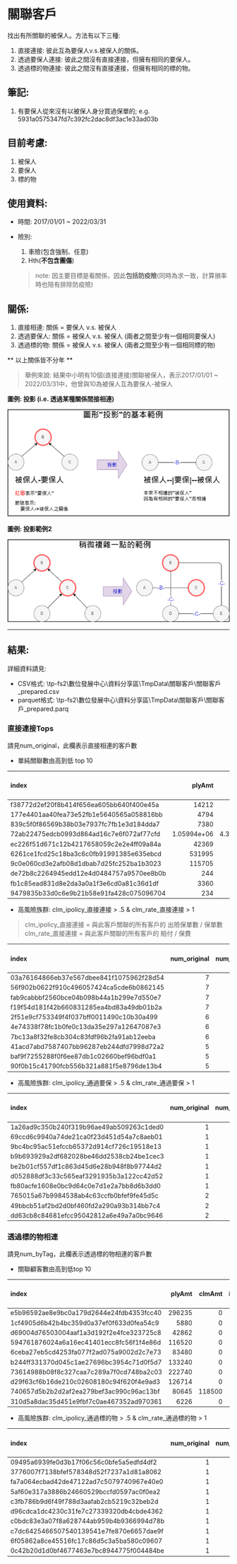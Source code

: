 # 關聯客戶

找出有所關聯的被保人。方法有以下三種:
1. 直接連接: 彼此互為要保人v.s.被保人的關係。
2. 透過要保人連接: 彼此之間沒有直接連接，但擁有相同的要保人。
3. 透過標的物連接: 彼此之間沒有直接連接，但擁有相同的標的物。

## 筆記:
1. 有要保人從來沒有以被保人身分買過保單的; e.g. 5931a0575347fd7c392fc2dac8df3ac1e33ad03b

## 目前考慮:

1. 被保人
2. 要保人
3. 標的物

## 使用資料:

* 時間:
	2017/01/01 ~ 2022/03/31

* 險別:
	1. 車險(包含強制、任意)
	2. Hth(**不包含團傷**) 
	> note: 因主要目標是看關係，因此**包括防疫險**(同時為求一致，計算損率時也陪有排除防疫險)

## 關係:

1. 直接相連: 關係 = 要保人 v.s. 被保人
2. 透過要保人: 關係 = 被保人 v.s. 被保人 (兩者之間至少有一個相同要保人)
3. 透過標的物: 關係 = 被保人 v.s. 被保人 (兩者之間至少有一個相同標的物)

** 以上關係皆不分年 **
> 舉例來說: 結果中小明有10個(直接連接)關聯被保人，表示2017/01/01 ~ 2022/03/31中，他曾與10為被保人互為要保人-被保人


**圖例: 投影 (i.e. 透過某種關係間接相連)**

![alt network_intro](./img/說明/投影圖說明.drawio.png)


**圖例: 投影範例2**

![alt network_intro](./img/說明/投影圖說明2.drawio.png)


---

## 結果:

詳細資料請見: 

- CSV格式: \\tp-fs2\數位發展中心\資料分享區\TmpData\關聯客戶\關聯客戶_prepared.csv
- parquet格式: \\tp-fs2\數位發展中心\資料分享區\TmpData\關聯客戶\關聯客戶_prepared.parq


### 直接連接Tops

請見num_original，此欄表示直接相連的客戶數

- 單純關聯數由高到低 top 10


| index                                    |           plyAmt |           clmAmt |   ipolicy |   clmed_iply |   num_original |   num_byAppl |   num_byTag |   clm_rate |   clm_ratio |   plyAmt_直接連接 |   clmAmt_直接連接 |   ipolicy_直接連接 |   clmed_iply_直接連接 |   clm_rate_直接連接 |   clm_ratio_直接連接 |   plyAmt_通過標的物 |   clmAmt_通過標的物 |   ipolicy_通過標的物 |   clmed_iply_通過標的物 |   clm_rate_通過標的物 |   clm_ratio_通過標的物 |   plyAmt_通過要保 |   clmAmt_通過要保 |   ipolicy_通過要保 |   clmed_iply_通過要保 |   clm_rate_通過要保 |   clm_ratio_通過要保 |                                                                              
|:-----------------------------------------|-----------------:|-----------------:|----------:|-------------:|---------------:|-------------:|------------:|-----------:|------------:|------------------:|------------------:|-------------------:|----------------------:|--------------------:|---------------------:|--------------------:|--------------------:|---------------------:|------------------------:|----------------------:|-----------------------:|------------------:|------------------:|-------------------:|----------------------:|--------------------:|---------------------:|
| f38772d2ef20f8b414f656ea605bb640f400e45a |  14212           |      0           |       116 |            0 |           1150 |         1609 |           1 |   0        |   0         |       7.69403e+06 |       2.88564e+06 |              16215 |                    95 |            0.375049 |           0.00585877 |                   0 |                   0 |                    0 |                       0 |                   nan |                    nan |       1.21848e+07 |       7.37385e+06 |              18364 |                   143 |            0.60517  |           0.00778697 |
| 177e4401aa40fea73e52fb1e5640565a058816bb |   4794           |      0           |       102 |            0 |            732 |          804 |           1 |   0        |   0         |       4.55846e+06 |       1.33986e+06 |               1877 |                    56 |            0.293929 |           0.0298348  |                   0 |                   0 |                    0 |                       0 |                   nan |                    nan |       5.23337e+06 |       2.83131e+06 |               2177 |                    79 |            0.541011 |           0.0362885  |
| 839c5f0f86569b38b03e7937fc7fb1e3d184dda7 |   7380           |      0           |        60 |            0 |            717 |         1511 |           1 |   0        |   0         |       5.73445e+06 |  697823           |              14843 |                    30 |            0.12169  |           0.00202115 |                   0 |                   0 |                    0 |                       0 |                   nan |                    nan |       1.07332e+07 |       3.52882e+06 |              17800 |                   117 |            0.328775 |           0.00657303 |
| 72ab22475edcb0993d864ad16c7e6f072af77cfd |      1.05994e+06 |      4.34288e+06 |       215 |           15 |            654 |          683 |           1 |   4.09731  |   0.0697674 |       9.19632e+06 |       6.65887e+06 |               5094 |                    88 |            0.72408  |           0.0172752  |                   0 |                   0 |                    0 |                       0 |                   nan |                    nan |       9.62653e+06 |       6.65887e+06 |               5457 |                    88 |            0.691721 |           0.0161261  |
| ec226f51d671c12b4217658059c2e2e4ff09a84a |  42369           |  33000           |        39 |            3 |            439 |          461 |           2 |   0.778871 |   0.0769231 |       1.49862e+06 |  247492           |               1270 |                    18 |            0.165147 |           0.0141732  |              223115 |                   0 |                   20 |                       0 |                     0 |                      0 |       1.64889e+06 |  255192           |               1408 |                    23 |            0.154766 |           0.0163352  |
| 6261ce1fcd25c18ba3c6c0fb91991385e635ebcd | 531995           | 234610           |       400 |            5 |            414 |          507 |           2 |   0.441    |   0.0125    |       6.35487e+06 |       3.20405e+06 |              17594 |                    95 |            0.504188 |           0.00539957 |                1555 |                   0 |                    1 |                       0 |                     0 |                      0 |       8.85134e+06 |       3.90832e+06 |              18597 |                   128 |            0.441551 |           0.00688283 |
| 9c0e060cd3e2afb08d1dbab7d25fc252ba1b3023 | 115705           |      0           |       130 |            0 |            382 |         1479 |           1 |   0        |   0         |       4.91369e+06 |       4.89391e+06 |               3174 |                    71 |            0.995974 |           0.0223693  |                   0 |                   0 |                    0 |                       0 |                   nan |                    nan |       2.37778e+08 |       1.50946e+08 |              93427 |                  3031 |            0.634821 |           0.0324424  |
| de72b8c2264945edd12e4d0484757a9570ee8b0b |    244           |      0           |         2 |            0 |            380 |          800 |           1 |   0        |   0         |       2.73087e+06 |       1.38478e+06 |              10807 |                    24 |            0.507084 |           0.00222078 |                   0 |                   0 |                    0 |                       0 |                   nan |                    nan |       5.34016e+06 |       1.74616e+06 |              14271 |                    47 |            0.326987 |           0.00329339 |
| fb1c85ead831d8e2da3a0a1f3e6cd0a81c36d1df |   3360           |      0           |        88 |            0 |            379 |          408 |           1 |   0        |   0         |       4.49338e+06 |       1.57663e+06 |               4489 |                    64 |            0.350879 |           0.0142571  |                   0 |                   0 |                    0 |                       0 |                   nan |                    nan |       4.6269e+06  |       1.65363e+06 |               4660 |                    69 |            0.357395 |           0.0148069  |
| 9479835b33d0c6e9b21b58e91fa428c075096704 |    234           |      0           |         6 |            0 |            356 |          428 |           1 |   0        |   0         |       1.75763e+06 |  671157           |               1463 |                    23 |            0.381854 |           0.0157211  |                   0 |                   0 |                    0 |                       0 |                   nan |                    nan |       2.15337e+06 |  671157           |               1722 |                    23 |            0.311677 |           0.0133566  |

- 高風險族群: clm_ipolicy_直接連接 > .5 & clm_rate_直接連接 > 1
> clm_ipolicy_直接連接 = 與此客戶關聯的所有客戶的 出險保單數 / 保單數
> clm_rate_直接連接 = 與此客戶關聯的所有客戶的 賠付 / 保費


| index                                    |   num_original |   num_byAppl |   num_byTag |   clm_rate |   clm_ratio |   clm_rate_直接連接 |   clm_ratio_直接連接 |   clm_rate_通過標的物 |   clm_ratio_通過標的物 |   clm_rate_通過要保 |   clm_ratio_通過要保 |
|:-----------------------------------------|---------------:|-------------:|------------:|-----------:|------------:|--------------------:|---------------------:|----------------------:|-----------------------:|--------------------:|---------------------:|
| 03a76164866eb37e567dbee841f1075962f28d54 |              7 |            7 |           1 |  15.6413   |         1   |            22.9108  |             1        |                   nan |                    nan |            22.9108  |             1        |
| 56f902b0622f910c496057424ca5cde6b0862145 |              7 |            7 |           1 |   7.69231  |         1   |             7.34574 |             0.818182 |                   nan |                    nan |             7.34574 |             0.818182 |
| fab9cabbbf2560bce04b098b44a1b299e7d550e7 |              7 |            7 |           1 |   5.90948  |         0.5 |            11.619   |             0.6      |                   nan |                    nan |            11.619   |             0.6      |
| f19f54d181f42b660831285ea4bd83a49db01b2a |              7 |            7 |           1 |   1.1617   |         1   |             1.1617  |             1        |                   nan |                    nan |             1.1617  |             1        |
| 2f51e9cf753349f4f037bff0011490c10b30a499 |              6 |            6 |           1 |  18.6548   |         1   |             6.36705 |             0.538462 |                   nan |                    nan |             6.36705 |             0.538462 |
| 4e74338f78fc1b0fe0c13da35e297a12647087e3 |              6 |            6 |           1 |   0.358566 |         0.5 |             2.44068 |             1        |                   nan |                    nan |             2.44068 |             1        |
| 7bc13a8f32fe8cb304c83fdf96b2fa91ab12eeba |              6 |            6 |           1 |   0        |         0   |             6.29588 |             1        |                   nan |                    nan |             6.29588 |             1        |
| 41acd7abd7587407bb96287eb244dfd7998d72a2 |              5 |            5 |           1 |  22.7906   |         1   |            16.6795  |             0.7      |                   nan |                    nan |            16.6795  |             0.7      |
| baf9f7255288f0f6ee87db1c02660bef96bdf0a1 |              5 |            5 |           1 |  10.0901   |         1   |             8.04563 |             1        |                   nan |                    nan |             8.04563 |             1        |
| 90f0b15c41790fcb556b321a881f5e8796de13b4 |              5 |            5 |           1 |   6.68151  |         1   |             4.81928 |             1        |                   nan |                    nan |             4.81928 |             1        |

- 高風險族群: clm_ipolicy_通過要保 > .5 & clm_rate_通過要保 > 1

| index                                    |   num_original |   num_byAppl |   num_byTag |   clm_rate |   clm_ratio |   clm_rate_直接連接 |   clm_ratio_直接連接 |   clm_rate_通過標的物 |   clm_ratio_通過標的物 |   clm_rate_通過要保 |   clm_ratio_通過要保 |
|:-----------------------------------------|---------------:|-------------:|------------:|-----------:|------------:|--------------------:|---------------------:|----------------------:|-----------------------:|--------------------:|---------------------:|
| 1a26ad9c350b240f319b96ae49ab509263c1ded0 |              1 |           19 |           1 |  27.8469   |    1        |           nan       |                  nan |                   nan |                    nan |            26.593   |             0.888889 |
| 69ccd6c9940a74de21ca0f23d451d54a7c8aeb01 |              1 |           19 |           1 |  27.8469   |    1        |           nan       |                  nan |                   nan |                    nan |            26.593   |             0.888889 |
| 9bc4bc95ac51efccb65372d914cf726c19518e13 |              1 |           19 |           1 |  27.8469   |    1        |           nan       |                  nan |                   nan |                    nan |            26.593   |             0.888889 |
| b9b693929a2df682028be46dd2538cb24be1cec3 |              1 |           19 |           1 |  27.8469   |    1        |           nan       |                  nan |                   nan |                    nan |            26.593   |             0.888889 |
| be2b01cf557df1c863d45d6e28b948f8b97744d2 |              1 |           19 |           1 |  27.8469   |    1        |           nan       |                  nan |                   nan |                    nan |            26.593   |             0.888889 |
| d052888df3c33c565eaf3291935b3a122cc42d52 |              1 |           19 |           1 |  27.8469   |    1        |           nan       |                  nan |                   nan |                    nan |            26.593   |             0.888889 |
| fb80acfe1608e0bc9d64c0e7d1e2a7bb8d6b3dd0 |              1 |           19 |           1 |  27.8469   |    1        |           nan       |                  nan |                   nan |                    nan |            26.593   |             0.888889 |
| 765015a67b9984538ab4c63ccfb0bfef9fe45d5c |              2 |           10 |           1 |   0.180852 |    0.166667 |             4.02178 |                    1 |                   nan |                    nan |             4.00076 |             0.666667 |
| 49bbcb51af2bd2d0bf460fd2a290a93b314bb7c4 |              2 |            9 |           1 |   0        |    0        |           nan       |                  nan |                   nan |                    nan |             2.50175 |             0.666667 |
| dd63cb8c84681efcc95042812a6e49a7a0bc9646 |              2 |            8 |           1 |   7.69231  |    1        |             7.69231 |                    1 |                   nan |                    nan |             7.3046  |             0.8      |


### 透過標的物相連

請見num_byTag，此欄表示透過標的物相連的客戶數

- 關聯顧客數由高到低top 10

| index                                    |   plyAmt |   clmAmt |   ipolicy |   clmed_iply |   num_original |   num_byAppl |   num_byTag |   clm_rate |   clm_ratio |   plyAmt_直接連接 |   clmAmt_直接連接 |   ipolicy_直接連接 |   clmed_iply_直接連接 |   clm_rate_直接連接 |   clm_ratio_直接連接 |   plyAmt_通過標的物 |   clmAmt_通過標的物 |   ipolicy_通過標的物 |   clmed_iply_通過標的物 |   clm_rate_通過標的物 |   clm_ratio_通過標的物 |   plyAmt_通過要保 |   clmAmt_通過要保 |   ipolicy_通過要保 |   clmed_iply_通過要保 |   clm_rate_通過要保 |   clm_ratio_通過要保 |
|:-----------------------------------------|---------:|---------:|----------:|-------------:|---------------:|-------------:|------------:|-----------:|------------:|------------------:|------------------:|-------------------:|----------------------:|--------------------:|---------------------:|--------------------:|--------------------:|---------------------:|------------------------:|----------------------:|-----------------------:|------------------:|------------------:|-------------------:|----------------------:|--------------------:|---------------------:|
| e5b96592ae8e9bc0a179d2644e24fdb4353fcc40 |   296235 |        0 |        40 |            0 |              1 |            1 |          19 |     0      |    0        |                 0 |                 0 |                  0 |                     0 |           nan       |           nan        |    996479           |    394419           |                  627 |                      19 |              0.395813 |              0.030303  |                 0 |                 0 |                  0 |                     0 |           nan       |           nan        |
| 1cf4905d6b42b4bc359d0a37ef0f633d0fea54c9 |     5880 |        0 |         6 |            0 |              1 |            1 |          17 |     0      |    0        |                 0 |                 0 |                  0 |                     0 |           nan       |           nan        |    481981           |    782952           |                  143 |                      12 |              1.62445  |              0.0839161 |                 0 |                 0 |                  0 |                     0 |           nan       |           nan        |
| d69004d76503004aaf1a3d192f2e4fce323725c8 |    42862 |        0 |         6 |            0 |              2 |            2 |          14 |     0      |    0        |            641470 |                 0 |                 95 |                     0 |             0       |             0        |    734198           |    179300           |                  340 |                       9 |              0.244212 |              0.0264706 |            641470 |                 0 |                 95 |                     0 |             0       |             0        |
| 594761876024a6a16ec41401ecc8fc56f1f4e86d |   116520 |        0 |        40 |            0 |              1 |            1 |          13 |     0      |    0        |                 0 |                 0 |                  0 |                     0 |           nan       |           nan        |         0           |         0           |                    0 |                       0 |            nan        |            nan         |                 0 |                 0 |                  0 |                     0 |           nan       |           nan        |
| 6ceba27eb5cd4253fa077f2ad075a9002d2c7e73 |    83480 |        0 |        60 |            0 |              3 |            3 |          13 |     0      |    0        |             47868 |                 0 |                 20 |                     0 |             0       |             0        |    423720           |         1.76942e+06 |                   79 |                       8 |              4.17591  |              0.101266  |             47868 |                 0 |                 20 |                     0 |             0       |             0        |
| b244ff331370d045c1ae27696bc3954c71d0f5d7 |   133240 |        0 |        50 |            0 |              4 |            4 |          13 |     0      |    0        |            337855 |            544095 |                 35 |                    10 |             1.61044 |             0.285714 |         1.13612e+06 |    222493           |                  214 |                      13 |              0.195835 |              0.0607477 |            337855 |            544095 |                 35 |                    10 |             1.61044 |             0.285714 |
| 73614988b08f8c327caa7c289a7f0cd748ba2c03 |   222740 |        0 |        40 |            0 |              1 |            1 |          12 |     0      |    0        |                 0 |                 0 |                  0 |                     0 |           nan       |           nan        |    257683           |     73880           |                   70 |                       2 |              0.286709 |              0.0285714 |                 0 |                 0 |                  0 |                     0 |           nan       |           nan        |
| d29f63cf6b16de210c02608180c94f620f4e9ad3 |   126714 |        0 |        15 |            0 |              1 |            1 |          12 |     0      |    0        |                 0 |                 0 |                  0 |                     0 |           nan       |           nan        |    227476           |     28400           |                   36 |                       2 |              0.124848 |              0.0555556 |                 0 |                 0 |                  0 |                     0 |           nan       |           nan        |
| 740657d5b2b2d2af2ea279bef3ac990c96ac13bf |    80645 |   118500 |        35 |            5 |              1 |            1 |          11 |     1.4694 |    0.142857 |                 0 |                 0 |                  0 |                     0 |           nan       |           nan        |    452584           |         0           |                   94 |                       0 |              0        |              0         |                 0 |                 0 |                  0 |                     0 |           nan       |           nan        |
| 310d5a8dac35d451e9fbf7c0ae467352ad970361 |     6226 |        0 |         2 |            0 |              1 |            1 |          11 |     0      |    0        |                 0 |                 0 |                  0 |                     0 |           nan       |           nan        |     53710           |         0           |                   33 |                       0 |              0        |              0         |                 0 |                 0 |                  0 |                     0 |           nan       |           nan        |


- 高風險族群: clm_ipolicy_通過標的物 > .5 & clm_rate_通過標的物 > 1

| index                                    |   num_original |   num_byAppl |   num_byTag |   clm_rate |   clm_ratio |   clm_rate_直接連接 |   clm_ratio_直接連接 |   clm_rate_通過標的物 |   clm_ratio_通過標的物 |   clm_rate_通過要保 |   clm_ratio_通過要保 |
|:-----------------------------------------|---------------:|-------------:|------------:|-----------:|------------:|--------------------:|---------------------:|----------------------:|-----------------------:|--------------------:|---------------------:|
| 09495a6939fe0d3b17f06c56c0bfe5a5edfd4df2 |              1 |            1 |           4 |   0.991786 |    0.125    |                 nan |                  nan |              14.6801  |               1        |                 nan |                  nan |
| 3776007f7138bfef578348d52f7237a1d81a8062 |              1 |            1 |           4 |   0        |    0        |                 nan |                  nan |               3.51753 |               0.6      |                 nan |                  nan |
| fa7a064ecbad42de47122ad7c5079740967e40e0 |              1 |            1 |           4 |   0        |    0        |                 nan |                  nan |              26.4783  |               0.565217 |                 nan |                  nan |
| 5af60e317a3886b24660529bccfd0597ac0f0ea2 |              1 |            1 |           3 |   6.387    |    0.333333 |                 nan |                  nan |               6.86006 |               0.571429 |                 nan |                  nan |
| c3fb786b9d6f49f788d3aafab2cb5219c32beb2d |              1 |            1 |           3 |   3.60116  |    0.125    |                 nan |                  nan |               2.66555 |               0.789474 |                 nan |                  nan |
| d96cdca1dc4230c31fe7c27339320db4cbde4362 |              1 |            1 |           3 |   0.935206 |    0.125    |                 nan |                  nan |               9.18257 |               0.509804 |                 nan |                  nan |
| c0bdc83e3a07f8a628744ab959b4b9366994d78b |              1 |            1 |           3 |   0.526847 |    0.125    |                 nan |                  nan |               2.56653 |               1        |                 nan |                  nan |
| c7dc6425466507540139541e7fe870e6657dae9f |              1 |            1 |           3 |   0.518928 |    0.125    |                 nan |                  nan |              21.425   |               0.6      |                 nan |                  nan |
| 6f05862a8ce45516fc17c86d5c3a5ba580c09607 |              1 |            1 |           3 |   0.387915 |    0.125    |                 nan |                  nan |              22.2115  |               0.666667 |                 nan |                  nan |
| 0c42b20d1d0bf4677463e7bc8944775f004484be |              1 |            1 |           3 |   0.295087 |    0.166667 |                 nan |                  nan |               3.13268 |               0.571429 |                 nan |                  nan |